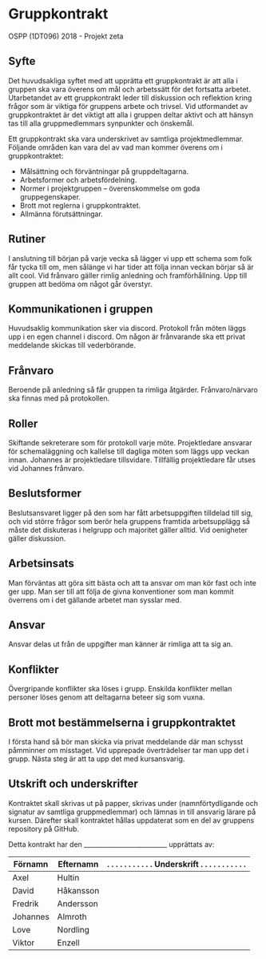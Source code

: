 # Gruppkontrakt

OSPP (1DT096) 2018 - Projekt zeta

## Syfte

Det huvudsakliga syftet med att upprätta ett gruppkontrakt är att alla
i gruppen ska vara överens om mål och arbetssätt för det fortsatta
arbetet. Utarbetandet av ett gruppkontrakt leder till diskussion och
reflektion kring frågor som är viktiga för gruppens arbete och
trivsel. Vid utformandet av gruppkontraktet är det viktigt att alla i
gruppen deltar aktivt och att hänsyn tas till alla gruppmedlemmars
synpunkter och önskemål.

Ett gruppkontrakt ska vara underskrivet av samtliga
projektmedlemmar. Följande områden kan vara del av vad man kommer
överens om i gruppkontraktet:

- Målsättning och förväntningar på gruppdeltagarna.
- Arbetsformer och arbetsfördelning.
- Normer i projektgruppen – överenskommelse om goda gruppegenskaper.
- Brott mot reglerna i gruppkontraktet.
- Allmänna förutsättningar.

## Rutiner

I anslutning till början på varje vecka så lägger vi upp ett schema som folk får tycka till om, men sålänge vi har tider att följa innan veckan börjar så är allt cool. Vid frånvaro gäller rimlig anledning och framförhållning. Upp till gruppen att bedöma om något går överstyr.

## Kommunikationen i gruppen

Huvudsaklig kommunikation sker via discord. Protokoll från möten läggs upp i en egen channel i discord. Om någon är frånvarande ska ett privat meddelande skickas till vederbörande. 

## Frånvaro

Beroende på anledning så får gruppen ta rimliga åtgärder. Frånvaro/närvaro ska finnas med på protokollen.

## Roller

Skiftande sekreterare som för protokoll varje möte.
Projektledare ansvarar för schemaläggning och kallelse till dagliga möten som läggs upp veckan innan.
Johannes är projektledare tillsvidare.
Tillfällig projektledare får utses vid Johannes frånvaro.

## Beslutsformer

Beslutsansvaret ligger på den som har fått arbetsuppgiften tilldelad till sig, och vid större frågor som berör hela gruppens framtida arbetsupplägg så måste det diskuteras i helgrupp och majoritet gäller alltid. Vid oenigheter gäller diskussion.

## Arbetsinsats

Man förväntas att göra sitt bästa och att ta ansvar om man kör fast och inte ger upp. Man ser till att följa de givna konventioner som man kommit överrens om i det gällande arbetet man sysslar med.

## Ansvar

Ansvar delas ut från de uppgifter man känner är rimliga att ta sig an. 

## Konflikter

Övergripande konflikter ska löses i grupp. Enskilda konflikter mellan personer löses genom att deltagarna beteer sig som vuxna.

## Brott mot bestämmelserna i gruppkontraktet

I första hand så bör man skicka via privat meddelande där man schysst påmminner om misstaget. Vid upprepade överträdelser tar man upp det i grupp. Nästa steg är att ta upp det med kursansvarig.

## Utskrift och underskrifter

Kontraktet skall skrivas ut på papper, skrivas under
(namnförtydligande och signatur av samtliga gruppmedlemmar) och lämnas
in till ansvarig lärare på kursen. Därefter skall kontraktet hållas
uppdaterat som en del av gruppens repository på GitHub.

Detta kontrakt har den  __________________________  upprättats av:



Förnamn | Efternamn | . . . . . . . . . . . Underskrift . . . . . . . . . . .
--------|-----------|------------
Axel    | Hultin    |
David   | Håkansson |
Fredrik | Andersson |
Johannes| Almroth   |
Love    | Nordling  |
Viktor  | Enzell    |

